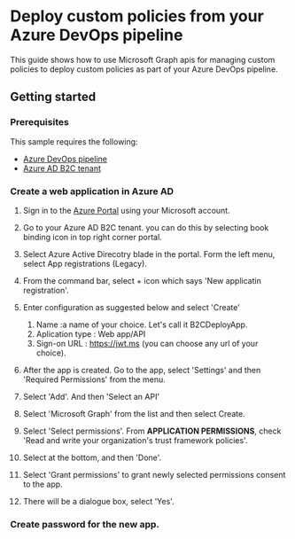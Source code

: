 # Deploy custom policies from your Azure DevOps pipeline

This guide shows how to use Microsoft Graph apis for managing custom policies to deploy custom policies as part of your Azure DevOps pipeline. 

## Getting started

### Prerequisites

This sample requires the following:

* [Azure DevOps pipeline](https://azure.microsoft.com/en-us/services/devops/pipelines/)
* [Azure AD B2C tenant](https://docs.microsoft.com/en-us/azure/active-directory-b2c/active-directory-b2c-get-started)


### Create a web application in Azure AD
1. Sign in to the [Azure Portal](https://portal.azure.com/) using your Microsoft account.
1. Go to your Azure AD B2C tenant. you can do this by selecting book binding icon in top right corner portal.
1. Select Azure Active Direcotry blade in the portal. Form the left menu, select App registrations (Legacy). 
1. From the command bar, select + icon which says 'New applicatin registration'.
1. Enter configuration as suggested below and select 'Create'
    1. Name :a name of your choice. Let's call it B2CDeployApp.
    1. Aplication type : Web app/API
    1. Sign-on URL : https://jwt.ms (you can choose any url of your choice).

1. After the app is created. Go to the app, select 'Settings' and then 'Required Permissions' from the menu.
1. Select 'Add'. And then 'Select an API' 
1. Select 'Microsoft Graph' from the list and then select Create.
1. Select 'Select permissions'. From **APPLICATION PERMISSIONS**, check 'Read and write your organization's trust framework policies'. 
1. Select at the bottom, and then 'Done'.
1. Select 'Grant permissions' to grant newly selected permissions consent to the app. 
1. There will be a dialogue box, select 'Yes'. 

### Create password for the new app.
